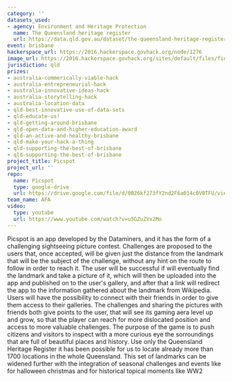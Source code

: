 ```yaml
---
category: ''
datasets_used:
- agency: Environment and Heritage Protection
  name: The Queensland heritage register
  url: https://data.qld.gov.au/dataset/the-queensland-heritage-register
event: brisbane
hackerspace_url: https://2016.hackerspace.govhack.org/node/1276
image_url: https://2016.hackerspace.govhack.org/sites/default/files/field/image/Screenshot%20%286%29.png
jurisdiction: qld
prizes:
- australia-commerically-viable-hack
- australia-entrepreneurial-hack
- australia-innovative-ideas-hack
- australia-storytelling-hack
- australia-location-data
- qld-best-innovative-use-of-data-sets
- qld-educate-us!
- qld-getting-around-brisbane
- qld-open-data-and-higher-education-award
- qld-an-active-and-healthy-brisbane
- qld-make-your-hack-a-thing
- qld-supporting-the-best-of-brisbane
- qld-supporting-the-best-of-brisbane
project_title: Picspot
project_url: ''
repo:
  name: Picspot
  type: google-drive
  url: https://drive.google.com/file/d/0B26kf273fY2nd2F6a014c0V0TFU/view?usp=sharing
team_name: AFA
video:
  type: youtube
  url: https://www.youtube.com/watch?v=u5GZuZVx2Mo
---
```


Picspot is an app developed by the Dataminers, and it has the form of a challenging sightseeing picture contest. Challenges are proposed to the users that, once accepted, will be given just the distance from the landmark that will be the subject of the challenge, without any hint on the route to follow in order to reach it. The user will be successful if will eventually find the landmark and take a picture of it, which will then be uploaded into the app and published on to the user's gallery, and after that a link will redirect the app to the information gathered about the landmark from Wikipedia. Users will have the possibility to connect with their friends in order to give them access to their galleries. The challenges and sharing the pictures with friends both give points to the user, that will see its gaming aera level up and grow, so that the player can reach for more dislocated position and access to more valuable challenges. The purpose of the game is to push citizens and visitors to inspect with a more curious eye the sorroundings that are full of beautiful places and history. Use only the Queensland Heritage Register it has been possible for us to locate already more than 1700 locations in the whole Queensland. This set of landmarks can be widened further with the integration of seasonal challenges and events like for halloween christmas and for historical topical moments like WW2